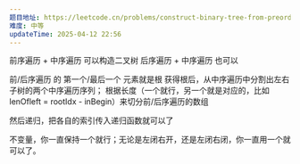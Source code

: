 ```yaml
---
题目地址: https://leetcode.cn/problems/construct-binary-tree-from-preorder-and-inorder-traversal/description/?envType=study-plan-v2&envId=top-100-liked
难度: 中等
updateTime: 2025-04-12 22:56
---
```

前序遍历 + 中序遍历 可以构造二叉树
后序遍历 + 中序遍历 也可以

前/后序遍历 的 第一个/最后一个 元素就是根
获得根后，从中序遍历中分割出左右子树的两个中序遍历序列；
根据长度（一个就行，另一个就是对应的，比如 lenOfleft = rootIdx - inBegin）来切分前/后序遍历的数组

然后递归，把各自的索引传入递归函数就可以了

不变量，你一直保持一个就行；无论是左闭右开，还是左闭右闭，你一直用一个就可以了。
